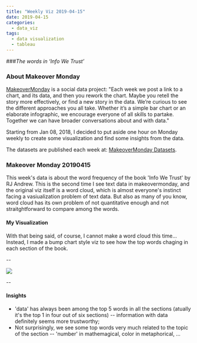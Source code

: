 ```yaml
---
title: "Weekly Viz 2019-04-15"
date: 2019-04-15
categories:
  - data_viz
tags:
  - data visualization
  - tableau
---
```


###*The words in ‘Info We Trust’*


### About Makeover Monday

[MakeoverMonday](http://www.makeovermonday.co.uk/) is a social data project:
"Each week we post a link to a chart, and its data, and then you rework the chart.
Maybe you retell the story more effectively, or find a new story in the data.
We’re curious to see the different approaches you all take. Whether it’s a simple bar chart or an elaborate infographic, we encourage everyone of all skills to partake.
Together we can have broader conversations about and with data."

Starting from Jan 08, 2018, I decided to put aside one hour on Monday weekly to create some visualization and find some insights from the data.

The datasets are published each week at: [MakeoverMonday Datasets](http://www.makeovermonday.co.uk/data/).

### Makeover Monday 20190415

This week's data is about the word frequency of the book 'Info We Trust' by RJ Andrew. This is the second time I see text data in makeovermonday, and the original viz itself is a word cloud, which is almost everyone's instinct facing a vasiualization problem of text data. But also as many of you know, word cloud has its own problem of not quantitative enough and not straitghtforward to compare among the words.  

#### My Visualization

With that being said, of course, I cannot make a word cloud this time... Instead, I made a bump chart style viz to see how the top words chaging in each section of the book.    

--  
<div class='tableauPlaceholder' id='viz1555382464116' style='position: relative'>
<noscript><a href='#'>
  <img alt=' ' src='https:&#47;&#47;public.tableau.com&#47;static&#47;images&#47;Ma&#47;MakeOverMonday20190415_15553818509710&#47;WordsFrequencyinInfoWeTrust&#47;1_rss.png' style='border: none' />
</a></noscript>
<object class='tableauViz'  style='display:none;'>
  <param name='host_url' value='https%3A%2F%2Fpublic.tableau.com%2F' />
  <param name='embed_code_version' value='3' />
  <param name='site_root' value='' />
  <param name='name' value='MakeOverMonday20190415_15553818509710&#47;WordsFrequencyinInfoWeTrust' />
  <param name='tabs' value='no' />
  <param name='toolbar' value='yes' />
  <param name='static_image' value='https:&#47;&#47;public.tableau.com&#47;static&#47;images&#47;Ma&#47;MakeOverMonday20190415_15553818509710&#47;WordsFrequencyinInfoWeTrust&#47;1.png' />
  <param name='animate_transition' value='yes' />
  <param name='display_static_image' value='yes' />
  <param name='display_spinner' value='yes' />
  <param name='display_overlay' value='yes' />
  <param name='display_count' value='yes' />
</object></div>              
<script type='text/javascript'>     
  var divElement = document.getElementById('viz1555382464116');    
  var vizElement = divElement.getElementsByTagName('object')[0];             
  vizElement.style.width='800px';vizElement.style.height='727px';          
  var scriptElement = document.createElement('script');                  
  scriptElement.src = 'https://public.tableau.com/javascripts/api/viz_v1.js';   
  vizElement.parentNode.insertBefore(scriptElement, vizElement);               
</script>
  
--  

#### Insights
* 'data' has always been among the top 5 words in all the sections (atually it's the top 1 in four out of six sections) -- information with data definitely seems more trustworthy;  
* Not surprisingly, we see some top words very much related to the topic of the section -- 'number' in mathemagical, color in metaphorical, ...

